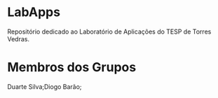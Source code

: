 # LabApps

Repositório dedicado ao Laboratório de Aplicações do TESP de Torres Vedras.

# Membros dos Grupos

Duarte Silva;Diogo Barão;